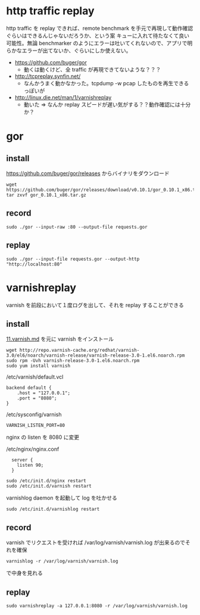# http traffic replay

http traffic を replay できれば、remote benchmark を手元で再現して動作確認ぐらいはできるんじゃないだろうか、という案
キューに入れて待たなくて良い可能性。無論 benchmarker のようにエラーは吐いてくれないので、アプリで明らかなエラーが出てないか、ぐらいにしか使えない。

* https://github.com/buger/gor
  * 動くは動くけど、全 traffic が再現できてないような？？？
* http://tcpreplay.synfin.net/
  * なんかうまく動かなかった。tcpdump -w pcap したものを再生できるっぽいが
* http://linux.die.net/man/1/varnishreplay 
  * 動いた => なんか replay スピードが遅い気がする？？動作確認には十分か？

# gor

## install

https://github.com/buger/gor/releases からバイナリをダウンロード

```
wget https://github.com/buger/gor/releases/download/v0.10.1/gor_0.10.1_x86.tar.gz
tar zxvf gor_0.10.1_x86.tar.gz
```

## record

```
sudo ./gor --input-raw :80 --output-file requests.gor
```

## replay

```
sudo ./gor --input-file requests.gor --output-http "http://localhost:80"
```

# varnishreplay

varnish を前段において１度ログを出して、それを replay することができる

## install

[11.varnish.md](./11.varnish.md) を元に varnish をインストール

```
wget http://repo.varnish-cache.org/redhat/varnish-3.0/el6/noarch/varnish-release/varnish-release-3.0-1.el6.noarch.rpm
sudo rpm -Uvh varnish-release-3.0-1.el6.noarch.rpm
sudo yum install varnish
```

/etc/varnish/default.vcl

```
backend default {
    .host = "127.0.0.1";
    .port = "8080";
}
```

/etc/sysconfig/varnish

```
VARNISH_LISTEN_PORT=80
```

nginx の listen を 8080 に変更

/etc/nginx/nginx.conf

```
  server {
    listen 90;
  }
```

```
sudo /etc/init.d/nginx restart
sudo /etc/init.d/varnish restart
```

varnishlog daemon を起動して log を吐かせる

```
sudo /etc/init.d/varnishlog restart
```

## record

varnish でリクエストを受ければ /var/log/varnish/varnish.log が出来るのでそれを確保

```
varnishlog -r /var/log/varnish/varnish.log
```

で中身を見れる

## replay

```
sudo varnishreplay -a 127.0.0.1:8080 -r /var/log/varnish/varnish.log
```
